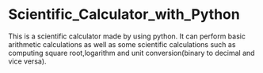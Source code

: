 # Scientific_Calculator_with_Python
This is a scientific calculator made by using python. It can perform basic arithmetic calculations as well as some scientific calculations such as computing square root,logarithm and unit conversion(binary to decimal and vice versa).
